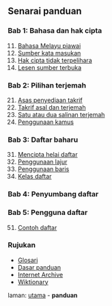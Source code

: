 ---
---

## Senarai panduan

### Bab 1: Bahasa dan hak cipta

11. [Bahasa Melayu piawai](bab/piawai.md)
12. [Sumber kata masukan](bab/sumber.md)
13. [Hak cipta tidak terpelihara](bab/hak-cipta.md)
14. [Lesen sumber terbuka](bab/lesen.md)

### Bab 2: Pilihan terjemah

21. [Asas penyediaan takrif](bab/asas.md)
22. [Takrif asal dan terjemah](bab/takrif.md)
23. [Satu atau dua salinan terjemah](bab/salinan.md)
24. [Penggunaan kamus](bab/kamus.md)

### Bab 3: Daftar baharu

31. [Mencipta helai daftar](bab/helai.md)
32. [Penggunaan lajur](bab/lajur.md)
33. [Penggunaan baris](bab/baris.md)
34. [Kelas daftar](bab/kelas.md)

### Bab 4: Penyumbang daftar

### Bab 5: Pengguna daftar

51. [Contoh daftar](bab/contoh.md)

### Rujukan

* [Glosari](ruj/glosari.md)
* [Dasar panduan](ruj/dasar.md)
* [Internet Archive](ruj/archive.md)
* [Wiktionary](ruj/wiktionary.md)

laman: [utama][0] - **panduan**

  [0]: ../index.md

